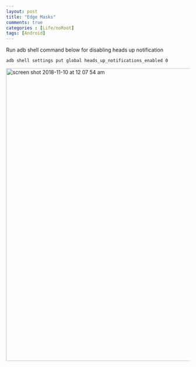 ```yaml
---
layout: post
title: "Edge Masks"
comments: true
categories : [Life/noRoot]
tags: [Android]
---
```


Run adb shell command below for disabling heads up notification

```
adb shell settings put global heads_up_notifications_enabled 0
```

<img width="800" alt="screen shot 2018-11-10 at 12 07 54 am" src="https://user-images.githubusercontent.com/43384877/50380775-9ccf0f80-0640-11e9-986a-81863dcc99f6.jpg">
